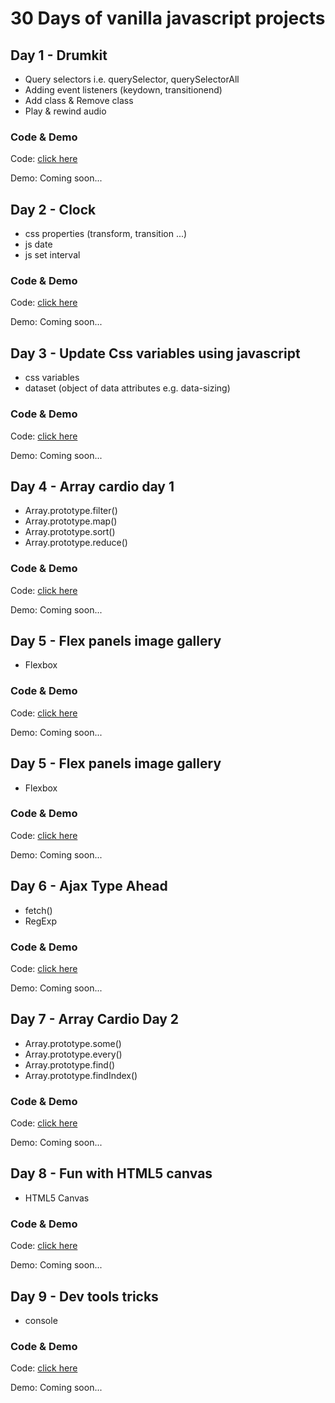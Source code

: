 # 30 Days of vanilla javascript projects

## Day 1 - Drumkit
- Query selectors i.e. querySelector, querySelectorAll
- Adding event listeners (keydown, transitionend)
- Add class & Remove class
- Play & rewind audio

### Code & Demo
Code: [click here](https://github.com/DMKCode/js_javascript_30/tree/master/js_drumkit)

Demo: Coming soon... 

## Day 2 - Clock
- css properties (transform, transition ...)
- js date
- js set interval

### Code & Demo
Code: [click here](https://github.com/DMKCode/js_javascript_30/tree/master/js_clock)

Demo: Coming soon... 

## Day 3 - Update Css variables using javascript
- css variables
- dataset (object of data attributes e.g. data-sizing)

### Code & Demo
Code: [click here](https://github.com/DMKCode/js_javascript_30/tree/master/js_update_css_variables)

Demo: Coming soon... 

## Day 4 - Array cardio day 1 
- Array.prototype.filter()
- Array.prototype.map()
- Array.prototype.sort() 
- Array.prototype.reduce()

### Code & Demo
Code: [click here](https://github.com/DMKCode/js_javascript_30/tree/master/04-array_cardio_day_1)

Demo: Coming soon... 

## Day 5 - Flex panels image gallery
- Flexbox

### Code & Demo
Code: [click here](https://github.com/DMKCode/js_javascript_30/tree/master/05_flex_panels_Image_gallery)

Demo: Coming soon... 

## Day 5 - Flex panels image gallery
- Flexbox

### Code & Demo
Code: [click here](https://github.com/DMKCode/js_javascript_30/tree/master/05_flex_panels_Image_gallery)

Demo: Coming soon... 

## Day 6 - Ajax Type Ahead
- fetch() 
- RegExp

### Code & Demo
Code: [click here](https://github.com/DMKCode/js_javascript_30/tree/master/06-ajax_type_ahead)

Demo: Coming soon... 

## Day 7 - Array Cardio Day 2
- Array.prototype.some()
- Array.prototype.every()
- Array.prototype.find()
- Array.prototype.findIndex()

### Code & Demo
Code: [click here](https://github.com/DMKCode/js_javascript_30/tree/master/07-array_cardio_day_2)

Demo: Coming soon... 

## Day 8 - Fun with HTML5 canvas
- HTML5 Canvas 

### Code & Demo
Code: [click here](https://github.com/DMKCode/js_javascript_30/tree/master/08-fun_with_html5_canvas)

Demo: Coming soon... 

## Day 9 - Dev tools tricks
- console 

### Code & Demo
Code: [click here](https://github.com/DMKCode/js_javascript_30/tree/master/09-dev_tool_tricks)

Demo: Coming soon... 
